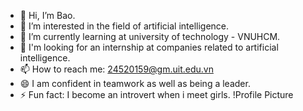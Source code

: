- 👋 Hi, I’m Bao.
- 👀 I’m interested in the field of artificial intelligence.
- 🌱 I’m currently learning at university of technology - VNUHCM.
- 💞️ I'm looking for an internship at companies related to artificial intelligence.
- 📫 How to reach me: 24520159@gm.uit.edu.vn
- 😄 I am confident in teamwork as well as being a leader.
- ⚡ Fun fact: I become an introvert when i meet girls.
!Profile Picture
